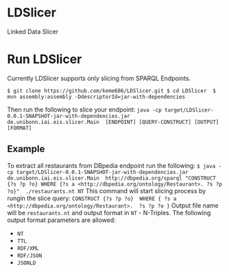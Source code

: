 # LDSlicer
Linked Data Slicer

# Run LDSlicer
Currently LDSlicer supports only slicing from SPARQL Endpoints.

`
$ git clone https://github.com/keme686/LDSlicer.git
$ cd LDSlicer 
$ mvn assembly:assembly -DdescriptorId=jar-with-dependencies
`

Then run the following to slice your endpoint:
`
java -cp target/LDSlicer-0.0.1-SNAPSHOT-jar-with-dependencies.jar de.unibonn.iai.eis.slicer.Main  [ENDPOINT] [QUERY-CONSTRUCT] [OUTPUT] [FORMAT]
`
## Example
To extract all restaurants from DBpedia endpoint run the following:
`
$ java -cp target/LDSlicer-0.0.1-SNAPSHOT-jar-with-dependencies.jar de.unibonn.iai.eis.slicer.Main  http://dbpedia.org/sparql "CONSTRUCT {?s ?p ?o} WHERE {?s a <http://dbpedia.org/ontology/Restaurant>. ?s ?p ?o}"  ./restaurants.nt NT
`
This command will start slicing process by rungin the slice query:
`
CONSTRUCT {?s ?p ?o} 
WHERE {
      ?s a <http://dbpedia.org/ontology/Restaurant>. 
      ?s ?p ?o
      }
`
Output file name will be `restaurants.nt` and output format in `NT` - N-Triples.
The following output format parameters are allowed:
- `NT`
- `TTL`
- `RDF/XML`
- `RDF/JSON`
- `JSONLD`


